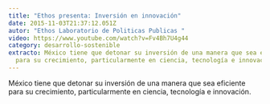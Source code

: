 ```yaml
---
title: "Ethos presenta: Inversión en innovación"
date: 2015-11-03T21:37:12.051Z
autor: "Ethos Laboratorio de Politicas Publicas "
video: https://www.youtube.com/watch?v=Fv4Bh7U4g44
category: desarrollo-sostenible
extracto: México tiene que detonar su inversión de una manera que sea eficiente
  para su crecimiento, particularmente en ciencia, tecnología e innovación.
---
```

México tiene que detonar su inversión de una manera que sea eficiente para su crecimiento, particularmente en ciencia, tecnología e innovación.